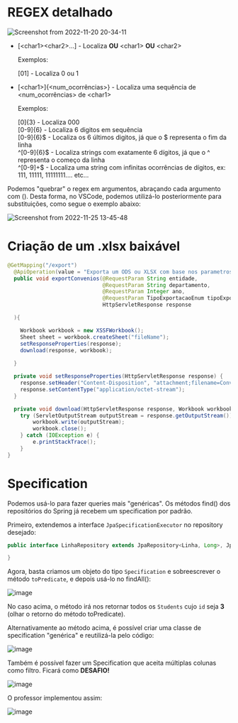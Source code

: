 # REGEX detalhado

![Screenshot from 2022-11-20 20-34-11](https://user-images.githubusercontent.com/80921933/202932602-c3c0ad88-7fed-44de-9577-455c0abc59b2.png)

- [\<char1>\<char2>...] - Localiza **OU** \<char1> **OU** \<char2>

  Exemplos:
  
  [01] - Localiza 0 ou 1
  
- [\<char1>]{\<num_ocorrências>} - Localiza uma sequência de <num_ocorrências> de \<char1>

  Exemplos:
  
  [0]{3} - Localiza 000 <br>
  [0-9]{6} - Localiza 6 digitos em sequência <br>
  [0-9]{6}$ - Localiza os 6 últimos digitos, já que o $ representa o fim da linha <br>
  \^[0-9]{6}$ - Localiza strings com exatamente 6 dígitos, já que o ^ representa o começo da linha <br>
  \^[0-9]+$ - Localiza uma string com infinitas ocorrências de dígitos, ex: 111, 11111, 11111111.... etc... <br>
  
Podemos "quebrar" o regex em argumentos, abraçando cada argumento com (<argumento>). Desta forma, no VSCode, podemos utilizá-lo posteriormente para substituições, como segue o exemplo abaixo:

![Screenshot from 2022-11-25 13-45-48](https://user-images.githubusercontent.com/80921933/204028148-d9cbbb78-38da-4b8f-a606-6c0c5c258e94.png)


# Criação de um .xlsx baixável

```java
@GetMapping("/export")
  @ApiOperation(value = "Exporta um ODS ou XLSX com base nos parametros informados")
  public void exportConvenios(@RequestParam String entidade,
                              @RequestParam String departamento,
                              @RequestParam Integer ano,
                              @RequestParam TipoExportacaoEnum tipoExportacaoEnum,
                              HttpServletResponse response

  ){

    Workbook workbook = new XSSFWorkbook();
    Sheet sheet = workbook.createSheet("fileName");
    setResponseProperties(response);
    download(response, workbook);
    
  }

  private void setResponseProperties(HttpServletResponse response) {
    response.setHeader("Content-Disposition", "attachment;filename=Convenios.xlsx;Accept: */*");
    response.setContentType("application/octet-stream");
  }

  private void download(HttpServletResponse response, Workbook workbook){
    try (ServletOutputStream outputStream = response.getOutputStream()) {
        workbook.write(outputStream);
        workbook.close();
    } catch (IOException e) {
        e.printStackTrace();
    }
}
```
  
# Specification
  
  Podemos usá-lo para fazer queries mais "genéricas". Os métodos find() dos repositórios do Spring já recebem um specification por padrão.

  Primeiro, extendemos a interface `JpaSpecificationExecutor` no repository desejado:

  ```java
  public interface LinhaRepository extends JpaRepository<Linha, Long>, JpaSpecificationExecutor<Linha> {
  
}
  ```
  
  Agora, basta criamos um objeto do tipo `Specification` e sobreescrever o método `toPredicate`, e depois usá-lo no findAll():
  
  ![image](https://github.com/azl6/java-core-studies/assets/80921933/453eb945-65ad-41f1-a4f7-3c85f805c84f)
  
  No caso acima, o método irá nos retornar todos os `Students` cujo `id` seja **3** (olhar o retorno do método toPredicate).
  
  Alternativamente ao método acima, é possível criar uma classe de specification "genérica" e reutilizá-la pelo código:
  
  ![image](https://github.com/azl6/java-core-studies/assets/80921933/1a708a09-b072-4bd8-ae41-543ad8263d3f)
  
  Também é possível fazer um Specification que aceita múltiplas colunas como filtro. Ficará como **DESAFIO!**
  
  ![image](https://github.com/azl6/java-core-studies/assets/80921933/afd83c8d-ca7e-4058-9337-d467e34da9cb)
  
  O professor implementou assim:
  
  ![image](https://github.com/azl6/java-core-studies/assets/80921933/139e876f-56c8-4082-af4b-1c480aac51f0)

